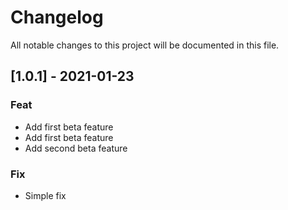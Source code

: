 # Changelog

All notable changes to this project will be documented in this file.

## [1.0.1] - 2021-01-23

### Feat

- Add first beta feature
- Add first beta feature
- Add second beta feature

### Fix

- Simple fix

<!-- generated by git-cliff -->

